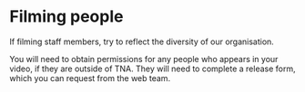 # Filming people

If filming staff members, try to reflect the diversity of our organisation.

You will need to obtain permissions for any people who appears in your video, if they are outside of TNA. They will need to complete a release form, which you can request from the web team.
